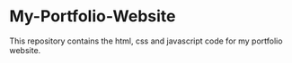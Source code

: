 # My-Portfolio-Website
This repository contains the html, css and javascript code for my portfolio website. 
